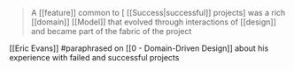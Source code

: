> A [[feature]] common to [ [[Success|successful]] projects] was a rich [[domain]] [[Model]] that evolved through interactions of [[design]] and became part of the fabric of the project

[[Eric Evans]] #paraphrased on [[0 - Domain-Driven Design]] about his experience with failed and successful projects
